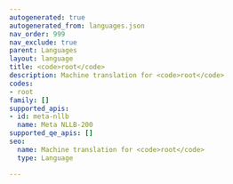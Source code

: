 ```yaml
---
autogenerated: true
autogenerated_from: languages.json
nav_order: 999
nav_exclude: true
parent: Languages
layout: language
title: <code>root</code>
description: Machine translation for <code>root</code>
codes:
- root
family: []
supported_apis:
- id: meta-nllb
  name: Meta NLLB-200
supported_qe_apis: []
seo:
  name: Machine translation for <code>root</code>
  type: Language

---
```


